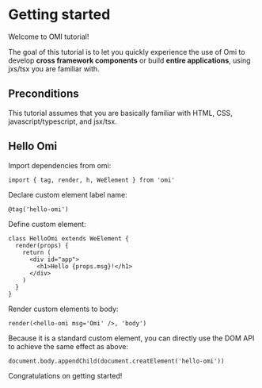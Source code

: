 # Getting started

Welcome to OMI tutorial!

The goal of this tutorial is to let you quickly experience the use of Omi to develop **cross framework components** or build **entire applications**, using jxs/tsx you are familiar with.

## Preconditions

This tutorial assumes that you are basically familiar with HTML, CSS, javascript/typescript, and jsx/tsx.

## Hello Omi

Import dependencies from omi:

```tsx
import { tag, render, h, WeElement } from 'omi'
```

Declare custom element label name:

```tsx
@tag('hello-omi')
```

Define custom element:

```tsx
class HelloOmi extends WeElement {
  render(props) {
    return (
      <div id="app">
        <h1>Hello {props.msg}!</h1>
      </div>
    )
  }
}
```

Render custom elements to body:
```tsx
render(<hello-omi msg='Omi' />, 'body')
```

Because it is a standard custom element, you can directly use the DOM API to achieve the same effect as above:

```tsx
document.body.appendChild(document.creatElement('hello-omi'))
```

Congratulations on getting started!


